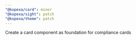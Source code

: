 ```yaml
---
"@kopexa/card": minor
"@kopexa/sight": patch
"@kopexa/theme": patch
---
```


Create a card component as foundation for compliance cards
